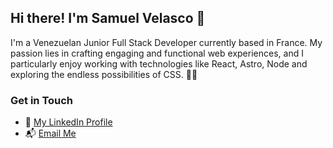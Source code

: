 ## Hi there! I'm Samuel Velasco 👋

I'm a Venezuelan Junior Full Stack Developer currently based in France. My passion lies in crafting engaging and functional web experiences, and I particularly enjoy working with technologies like React, Astro, Node and exploring the endless possibilities of CSS. 👨‍💻

### Get in Touch

- :briefcase: [My LinkedIn Profile](https://www.linkedin.com/in/samuel-velasco7/)
- 📬 [Email Me](mailto:samuelvelasco2698@gmail.com)
